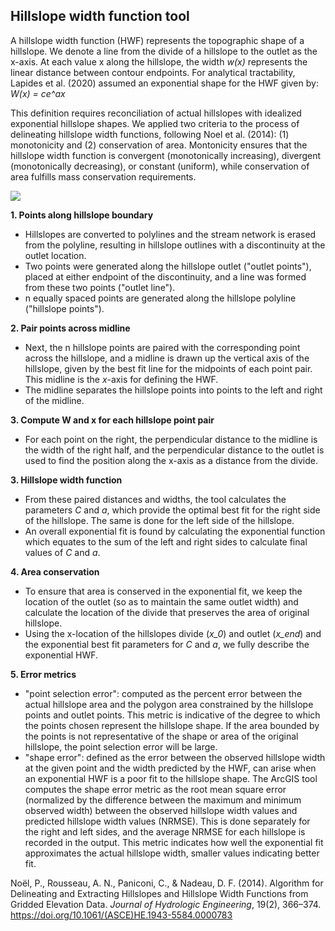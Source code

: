 ## Hillslope width function tool

A hillslope width function (HWF) represents the topographic shape of a hillslope. We denote a line from the divide of a hillslope to the outlet as the x-axis. At each value x along the hillslope, the width *w(x)* represents the linear distance between contour endpoints. For analytical tractability, Lapides et al. (2020) assumed an exponential shape for the HWF given by: *W(x) = ce^ax*

This definition requires reconciliation of actual hillslopes with idealized exponential hillslope shapes. We applied two criteria to the process of delineating hillslope width functions, following Noel et al. (2014): (1) monotonicity and (2) conservation of area. Montonicity ensures that the hillslope width function is convergent (monotonically increasing), divergent (monotonically decreasing), or constant (uniform), while conservation of area fulfills mass conservation requirements.

<img src="https://github.com/anneliesesytsma/archydro_criticalduration/blob/master/figures/hwf_process.jpg">


**1. Points along hillslope boundary** 

* Hillslopes are converted to polylines and the stream network is erased from the polyline, resulting in hillslope outlines with a discontinuity at the outlet location. 
* Two points were generated along the hillslope outlet ("outlet points"), placed at either endpoint of the discontinuity, and a line was formed from these two points ("outlet line"). 
* n equally spaced points are generated along the hillslope polyline ("hillslope points").

**2. Pair points across midline**

* Next, the n hillslope points are paired with the corresponding point across the hillslope, and a midline is drawn up the vertical axis of the hillslope, given by the best fit line for the midpoints of each point pair. This midline is the $x$-axis for defining the HWF. 
* The midline separates the hillslope points into points to the left and right of the midline. 

**3. Compute W and x for each hillslope point pair**

* For each point on the right, the perpendicular distance to the midline is the width of the right half, and the perpendicular distance to the outlet is used to find the position along the x-axis as a distance from the divide. 

**3. Hillslope width function**

* From these paired distances and widths, the tool calculates the parameters *C* and *a*, which provide the optimal best fit for the right side of the hillslope. The same is done for the left side of the hillslope. 
* An overall exponential fit is found by calculating the exponential function which equates to the sum of the left and right sides to calculate final values of *C* and *a*. 

**4. Area conservation**

* To ensure that area is conserved in the exponential fit, we keep the location of the outlet (so as to maintain the same outlet width) and calculate the location of the divide that preserves the area of original hillslope. 
* Using the x-location of the hillslopes divide (*x_0*) and outlet (*x_end*) and the exponential best fit parameters for *C* and *a*, we fully describe the exponential HWF.

**5. Error metrics** 

* "point selection error": computed as the percent error between the actual hillslope area and the polygon area constrained by the  hillslope points and outlet points. This metric is indicative of the degree to which the points chosen represent the hillslope shape. If the area bounded by the points is not representative of the shape or area of the original hillslope, the point selection error will be large. 
* "shape error": defined as the error between the observed hillslope width at the given point and the width predicted by the HWF, can arise when an exponential HWF is a poor fit to the hillslope shape. The ArcGIS tool computes the shape error metric as the root mean square error (normalized by the difference between the maximum and minimum observed width) between the observed hillslope width values and predicted hillslope width values  (NRMSE). This is done separately for the right and left sides, and the average NRMSE for each hillslope is recorded in the output. This metric indicates how well the exponential fit approximates the actual hillslope width, smaller values indicating better fit.


Noël, P., Rousseau, A. N., Paniconi, C., & Nadeau, D. F. (2014). Algorithm for Delineating and Extracting Hillslopes and Hillslope Width Functions from Gridded Elevation Data. *Journal of Hydrologic Engineering*, 19(2), 366–374. https://doi.org/10.1061/(ASCE)HE.1943-5584.0000783
